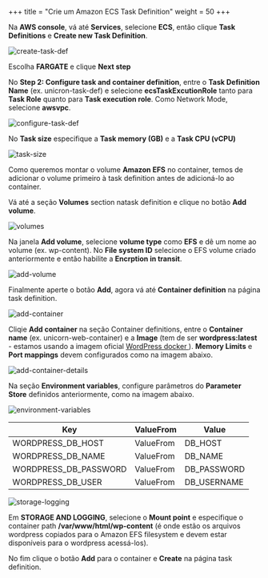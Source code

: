 +++
title = "Crie um Amazon ECS Task Definition"
weight = 50
+++

Na **AWS console**, vá até **Services**, selecione **ECS**, então clique **Task Definitions** e **Create new Task Definition**.

![create-task-def](/ecs/create-task-def.png)

Escolha **FARGATE** e clique **Next step**

No **Step 2: Configure task and container definition**, entre o **Task Definition Name** (ex. unicron-task-def) e selecione **ecsTaskExcutionRole** tanto para **Task Role** quanto para **Task execution role**. Como Network Mode, selecione **awsvpc**.


![configure-task-def](/ecs/configure-task-def.png)

No **Task size** especifique a **Task memory (GB)** e a **Task CPU (vCPU)**

![task-size](/ecs/task-size.png)

Como queremos montar o volume **Amazon EFS** no container, temos de adicionar o volume primeiro à  task definition antes de adicioná-lo ao container.

Vá até a seção **Volumes** section natask definition e clique no botão **Add volume**.

![volumes](/ecs/volumes.png)

Na janela **Add volume**, selecione **volume type** como **EFS** e dê um nome ao volume (ex. wp-content). No **File system ID** selecione o EFS volume criado anteriormente e então habilite a **Encrption in transit**.

![add-volume](/ecs/add-volume.png)

Finalmente aperte o botão **Add**, agora vá até **Container definition** na página task definition.



![add-container](/ecs/add-container.png)

Cliqie **Add container** na seção Container definitions, entre o **Container name** (ex. unicorn-web-container) e a **Image** (tem de ser **wordpress:latest** - estamos usando a imagem oficial <a href="https://hub.docker.com/_/wordpress" target="_blank" rel="noopener noreferrer">WordPress docker </a>). **Memory Limits** e **Port mappings** devem configurados como na imagem abaixo.

![add-container-details](/ecs/add-container-details.png)

Na seção **Environment variables**, configure parâmetros do **Parameter Store** definidos anteriormente, como na imagem abaixo.

![environment-variables](/ecs/environment-variables.png)


| Key              | ValueFrom             | Value                          |
| ---------------------- | ---------------- |--------------------------------|
| WORDPRESS_DB_HOST| ValueFrom           | DB_HOST                  |
| WORDPRESS_DB_NAME| ValueFrom           | DB_NAME    |
| WORDPRESS_DB_PASSWORD| ValueFrom           | DB_PASSWORD          |
| WORDPRESS_DB_USER| ValueFrom     | DB_USERNAME          |


![storage-logging](/ecs/storage-logging.png)

Em **STORAGE AND LOGGING**, selecione o **Mount point** e especifique o container path **/var/www/html/wp-content** (é onde estão os arquivos wordpress copiados para o Amazon EFS filesystem e devem estar disponíveis para o wordpress acessá-los).

No fim clique o botão **Add** para o container e **Create** na página task definition.
